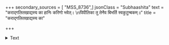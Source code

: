 +++
secondary_sources = [ "MSS_8736",]
jsonClass = "Subhaashita"
text = "कराद्गलितखाद्यस्य का हानिः करिणो भवेत्।  \nपिपीलिका तु तेनैव बिभर्ति स्वकुटुम्बकम्॥"
title = "कराद्गलितखाद्यस्य का"

+++

<details><summary>Text</summary>

कराद्गलितखाद्यस्य का हानिः करिणो भवेत्।  
पिपीलिका तु तेनैव बिभर्ति स्वकुटुम्बकम्॥
</details>
